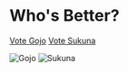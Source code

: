 # Who's Better?
<a href="brainlos.github.io/Gojo/" id="GojoLink">Vote Gojo</a>
<a href="brainlos.github.io/Sukuna/" id="SukunaLink">Vote Sukuna</a>

<img src="https://i.imgur.com/nNcwcXE.jpg" alt="Gojo">
<img src="https://i.imgur.com/fajTBjq.jpg" alt="Sukuna">
